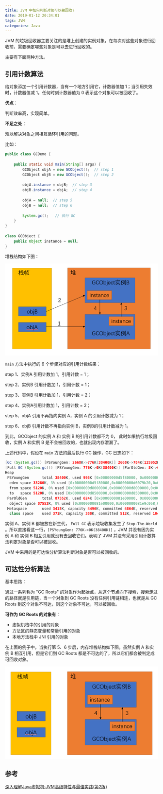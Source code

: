 ```yaml
---
title: JVM 中如何判断对象可以被回收?
date: 2019-01-12 20:34:01
tags: JVM
categories: Java
---
```


JVM 的垃圾回收器主要关注的是堆上创建的实例对象，在每次对这些对象进行回收前，需要确定哪些对象是可以去进行回收的。

主要有下面两种方法。

## 引用计数算法

给对象添加一个引用计数器，当有一个地方引用它，计数器值加 1；当引用失效时，计数器值减 1。任何时刻计数器值为 0 表示这个对象可以被回收了。

**优点**：

判断效率高，实现简单。

**不足之处**：

难以解决对象之间相互循环引用的问题。

比如：

```java
public class GCDemo {
     
    public static void main(String[] args) {
        GCObject objA = new GCObject();  // step 1
        GCObject objB = new GCObject();  // step 2
        
        objA.instance = objB;  // step 3
        objB.instance = objA;  // step 4
        
        objA = null;  // step 5
        objB = null;  // step 6
        
        System.gc();   // 执行 GC
    }
}

class GCObject {
    public Object instance = null;
}
```

堆栈结构如下图：

![jvm_judge_object_recycle_1](how-do-jvm-kown-if-an-object-can-be-recycled/jvm_judge_object_recycle_1.png)

`main` 方法中执行的 6 个步骤对应的引用计数结果：

step 1、实例A 引用计数加 1，引用计数 = 1；

step 2、实例B 引用计数加 1，引用计数 = 1；

step 3、实例B 引用计数加 1，引用计数 = 2；

step 4、实例A引用计数加 1，引用计数 = 2；

step 5、objA 引用不再指向实例 A，实例 A 的引用计数减为 1；

step 6、objB 引用计数不再指向实例 B，实例B的引用计数减为 1。

到此，GCObject 的实例 A 和 实例 B 的引用计数都不为 0， 此时如果执行垃圾回收，实例 A 和实例 B 是不会被回收的，也就出现内存泄漏了。

上述代码中，假设在 `main` 方法的最后执行 GC 操作，GC 日志如下：

```java
[GC (System.gc()) [PSYoungGen: 2668K->776K(38400K)] 2668K->784K(125952K), 0.0095289 secs] [Times: user=0.00 sys=0.00, real=0.02 secs] 
[Full GC (System.gc()) [PSYoungGen: 776K->0K(38400K)] [ParOldGen: 8K->624K(87552K)] 784K->624K(125952K), [Metaspace: 3395K->3395K(1056768K)], 0.0057008 secs] [Times: user=0.08 sys=0.00, real=0.00 secs] 
Heap
 PSYoungGen      total 38400K, used 998K [0x00000000d5f80000, 0x00000000d8a00000, 0x0000000100000000)
  eden space 33280K, 3% used [0x00000000d5f80000,0x00000000d6079b20,0x00000000d8000000)
  from space 5120K, 0% used [0x00000000d8000000,0x00000000d8000000,0x00000000d8500000)
  to   space 5120K, 0% used [0x00000000d8500000,0x00000000d8500000,0x00000000d8a00000)
 ParOldGen       total 87552K, used 624K [0x0000000081e00000, 0x0000000087380000, 0x00000000d5f80000)
  object space 87552K, 0% used [0x0000000081e00000,0x0000000081e9c068,0x0000000087380000)
 Metaspace       used 3415K, capacity 4496K, committed 4864K, reserved 1056768K
  class space    used 371K, capacity 388K, committed 512K, reserved 1048576K
```

实例 A、实例 B 都被放在新生代， `Full GC` 表示垃圾收集发生了 `Stop-The-World   `。所以直接看这一行，`[PSYoungGen: 776K->0K(38400K)]` ，JVM 并没有因为实例 A 和 实例 B 相互引用就没有去回收它们。表明了 JVM 并没有采用引用计数算法判定对象是否可以被回收。

JVM 中采用的是可达性分析算法判断对象是否可以被回收的。

## 可达性分析算法

基本思路：

通过一系列称为 "GC Roots" 的对象作为起始点，从这个节点向下搜索，搜索走过的路径就是引用链，当一个对象到 GC Roots 没有任何引用链相连，也就是从 GC Roots 到这个对象不可达，则这个对象不可达，可以被回收。

**可作为 GC Roots 的对象有**：

- 虚拟机栈中的引用的对象
- 方法区的静态变量和常量引用的对象
- 本地方法栈中 JNI 引用的对象

在上面的例子中，当执行第 5、6 步后，内存堆栈结构如下图。虽然实例 A 和实例 B 相互引用，但是它们到 GC Roots 都是不可达的了，所以它们都会被判定成可回收对象。

![jvm_judge_object_recycle_2](how-do-jvm-kown-if-an-object-can-be-recycled/jvm_judge_object_recycle_2.png)

## 参考

[深入理解Java虚拟机:JVM高级特性与最佳实践(第2版)](https://book.douban.com/subject/24722612/)

